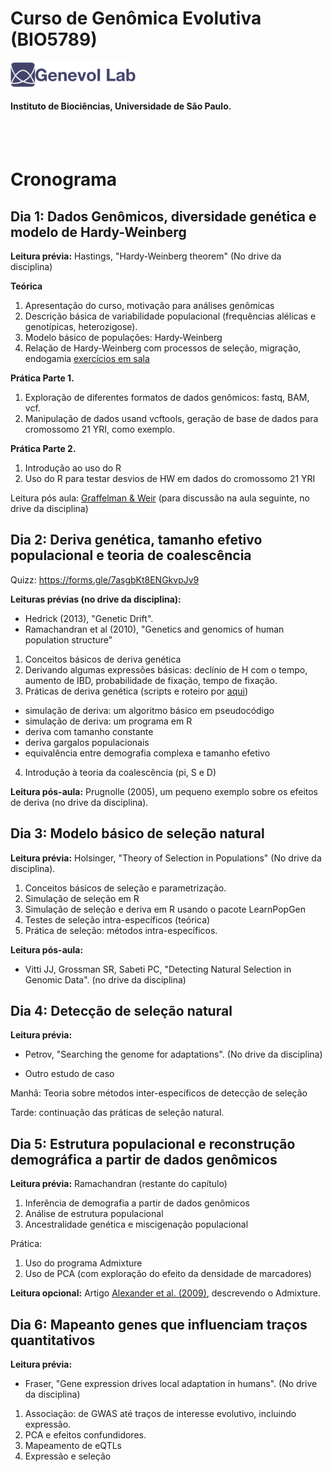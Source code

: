 # Curso de Genômica Evolutiva (BIO5789)

<img src="logo.jpg" alt="drawing" width="200"/>

#### Instituto de Biociências, Universidade de São Paulo.


<br/><br/>


# Cronograma 

## Dia 1: Dados Genômicos, diversidade genética e modelo de Hardy-Weinberg

**Leitura prévia:** Hastings, "Hardy-Weinberg theorem" (No drive da disciplina)

**Teórica**

1. Apresentação do curso, motivação para análises genômicas
2. Descrição básica de variabilidade populacional (frequências alélicas e genotípicas, heterozigose).
3. Modelo básico de populações: Hardy-Weinberg
4. Relação de Hardy-Weinberg com processos de seleção, migração, endogamia [exercícios em sala](dia1/hwp5789.pdf)

**Prática Parte 1.**

1. Exploração de diferentes formatos de dados genômicos: fastq, BAM, vcf.
2. Manipulação de dados usand vcftools, geração de base de dados para cromossomo 21 YRI, como exemplo.

**Prática Parte 2.**

1. Introdução ao uso do R
2. Uso do R para testar desvios de HW em dados do cromossomo 21 YRI

Leitura pós aula: [Graffelman & Weir](https://link.springer.com/article/10.1007/s00439-017-1786-7) (para discussão na aula seguinte, no drive da disciplina) 

## Dia 2: Deriva genética, tamanho efetivo populacional e teoria de coalescência

Quizz: https://forms.gle/7asgbKt8ENGkvpJv9

**Leituras prévias (no drive da disciplina):** 

- Hedrick (2013), "Genetic Drift".
- Ramachandran et al (2010), "Genetics and genomics of human population structure"

1. Conceitos básicos de deriva genética
2. Derivando algumas expressões básicas: declínio de H com o tempo, aumento de IBD, probabilidade de fixação, tempo de fixação. 
3. Práticas de deriva genética (scripts e roteiro por [aqui](https://github.com/genevol-usp/curso-genomica-evolutiva/blob/master/dia2/README.md))
  - simulação de deriva: um algoritmo básico em pseudocódigo
  - simulação de deriva: um programa em R
  - deriva com tamanho constante
  - deriva gargalos populacionais
  - equivalência entre demografia complexa e tamanho efetivo
 
 4. Introdução à teoria da coalescência (pi, S e D)
 
**Leitura pós-aula:** Prugnolle (2005), um pequeno exemplo sobre os efeitos de deriva (no drive da disciplina).

## Dia 3: Modelo básico de seleção natural

**Leitura prévia:** Holsinger, "Theory of Selection in Populations" (No drive da disciplina).

1. Conceitos básicos de seleção e parametrização.
2. Simulação de seleção em R
3. Simulação de seleção e deriva em R usando o pacote LearnPopGen
4. Testes de seleção intra-específicos (teórica)
5. Prática de seleção: métodos intra-específicos.

**Leitura pós-aula:** 

- Vitti JJ, Grossman SR, Sabeti PC, "Detecting Natural Selection in Genomic Data". (no drive da disciplina)


## Dia 4: Detecção de seleção natural

**Leitura prévia:**

- Petrov, "Searching the genome for adaptations". (No drive da disciplina)

- Outro estudo de caso

Manhã: Teoria sobre métodos inter-específicos de detecção de seleção

Tarde: continuação das práticas de seleção natural.

## Dia 5: Estrutura populacional e reconstrução demográfica a partir de dados genômicos

**Leitura prévia:** Ramachandran (restante do capítulo)

1. Inferência de demografia a partir de dados genômicos
2. Análise de estrutura populacional
3. Ancestralidade genética e miscigenação populacional

Prática:
1. Uso do programa Admixture
2. Uso de PCA (com exploração do efeito da densidade de marcadores)

**Leitura opcional:** Artigo [Alexander et al. (2009)](https://www.ncbi.nlm.nih.gov/pubmed/19648217), descrevendo o Admixture.

## Dia 6: Mapeanto genes que influenciam traços quantitativos

**Leitura prévia:** 

- Fraser, "Gene expression drives local adaptation in humans". (No drive da disciplina)

1. Associação: de GWAS até traços de interesse evolutivo, incluindo expressão.
2. PCA e efeitos confundidores.
3. Mapeamento de eQTLs
4. Expressão e seleção
